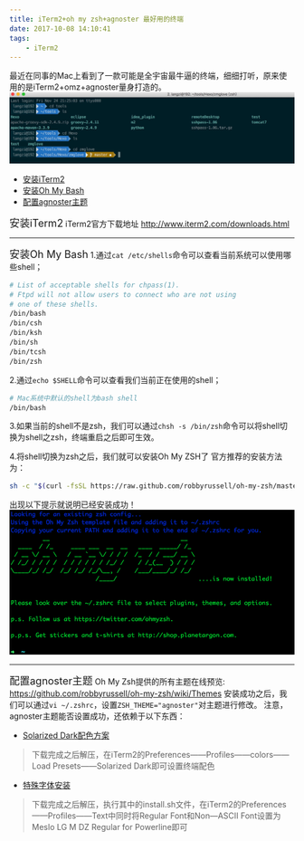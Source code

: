 ```yaml
---
title: iTerm2+oh my zsh+agnoster 最好用的终端
date: 2017-10-08 14:10:41
tags:
    - iTerm2 
---
```

最近在同事的Mac上看到了一款可能是全宇宙最牛逼的终端，细细打听，原来使用的是iTerm2+omz+agnoster量身打造的。
![""](/images/iTerm_1.jpg)
<!-- more-->

* [安装iTerm2](#iTerm_1)
* [安装Oh My Bash](#iTerm_2)
* [配置agnoster主题](#iTerm_3)


<span id="iTerm_1"><font size="4">安装iTerm2</font></span>
iTerm2官方下载地址  <a href="http://www.iterm2.com/downloads.html">http://www.iterm2.com/downloads.html</a>

---
<span id="iTerm_2"><font size="4">安装Oh My Bash</font></span>
1.通过`cat /etc/shells`命令可以查看当前系统可以使用哪些shell；
```bash
# List of acceptable shells for chpass(1).
# Ftpd will not allow users to connect who are not using
# one of these shells.
/bin/bash
/bin/csh
/bin/ksh
/bin/sh
/bin/tcsh
/bin/zsh
```
2.通过`echo $SHELL`命令可以查看我们当前正在使用的shell；
```bash
# Mac系统中默认的shell为bash shell
/bin/bash
```
3.如果当前的shell不是zsh，我们可以通过`chsh -s /bin/zsh`命令可以将shell切换为shell之zsh，终端重启之后即可生效。

4.将shell切换为zsh之后，我们就可以安装Oh My ZSH了
官方推荐的安装方法为：
```bash
sh -c "$(curl -fsSL https://raw.github.com/robbyrussell/oh-my-zsh/master/tools/install.sh)"
```
出现以下提示就说明已经安装成功！
![""](/images/iTerm_2.png)

---
<span id="iTerm_3"><font size="4">配置agnoster主题</font></span>
Oh My Zsh提供的所有主题在线预览:
<a href="https://github.com/robbyrussell/oh-my-zsh/wiki/Themes">https://github.com/robbyrussell/oh-my-zsh/wiki/Themes</a>
安装成功之后，我们可以通过`vi ~/.zshrc`，设置`ZSH_THEME="agnoster"`对主题进行修改。
注意，agnoster主题能否设置成功，还依赖于以下东西：

* [Solarized Dark配色方案](http://ethanschoonover.com/solarized)
> 下载完成之后解压，在iTerm2的Preferences——Profiles——colors——Load Presets——Solarized Dark即可设置终端配色

* [特殊字体安装](https://github.com/powerline/fonts)
> 下载完成之后解压，执行其中的install.sh文件，在iTerm2的Preferences——Profiles——Text中同时将Regular Font和Non—ASCII Font设置为Meslo LG M DZ Regular for Powerline即可





